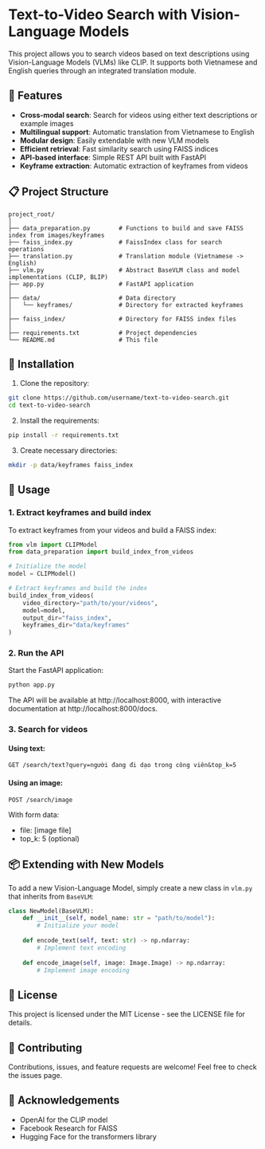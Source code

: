 # Text-to-Video Search with Vision-Language Models

This project allows you to search videos based on text descriptions using Vision-Language Models (VLMs) like CLIP. It supports both Vietnamese and English queries through an integrated translation module.

## 🌟 Features

- **Cross-modal search**: Search for videos using either text descriptions or example images
- **Multilingual support**: Automatic translation from Vietnamese to English
- **Modular design**: Easily extendable with new VLM models
- **Efficient retrieval**: Fast similarity search using FAISS indices
- **API-based interface**: Simple REST API built with FastAPI
- **Keyframe extraction**: Automatic extraction of keyframes from videos

## 📋 Project Structure

```
project_root/
│
├── data_preparation.py        # Functions to build and save FAISS index from images/keyframes
├── faiss_index.py             # FaissIndex class for search operations
├── translation.py             # Translation module (Vietnamese -> English)
├── vlm.py                     # Abstract BaseVLM class and model implementations (CLIP, BLIP)
├── app.py                     # FastAPI application
│
├── data/                      # Data directory
│   └── keyframes/             # Directory for extracted keyframes
│
├── faiss_index/               # Directory for FAISS index files
│
├── requirements.txt           # Project dependencies
└── README.md                  # This file
```

## 🔧 Installation

1. Clone the repository:
```bash
git clone https://github.com/username/text-to-video-search.git
cd text-to-video-search
```

2. Install the requirements:
```bash
pip install -r requirements.txt
```

3. Create necessary directories:
```bash
mkdir -p data/keyframes faiss_index
```

## 🚀 Usage

### 1. Extract keyframes and build index

To extract keyframes from your videos and build a FAISS index:

```python
from vlm import CLIPModel
from data_preparation import build_index_from_videos

# Initialize the model
model = CLIPModel()

# Extract keyframes and build the index
build_index_from_videos(
    video_directory="path/to/your/videos",  
    model=model,
    output_dir="faiss_index",
    keyframes_dir="data/keyframes"
)
```

### 2. Run the API

Start the FastAPI application:

```bash
python app.py
```

The API will be available at http://localhost:8000, with interactive documentation at http://localhost:8000/docs.

### 3. Search for videos

#### Using text:

```
GET /search/text?query=người đang đi dạo trong công viên&top_k=5
```

#### Using an image:

```
POST /search/image
```
With form data:
- file: [image file]
- top_k: 5 (optional)

## 📦 Extending with New Models

To add a new Vision-Language Model, simply create a new class in `vlm.py` that inherits from `BaseVLM`:

```python
class NewModel(BaseVLM):
    def __init__(self, model_name: str = "path/to/model"):
        # Initialize your model
        
    def encode_text(self, text: str) -> np.ndarray:
        # Implement text encoding
        
    def encode_image(self, image: Image.Image) -> np.ndarray:
        # Implement image encoding
```

## 📝 License

This project is licensed under the MIT License - see the LICENSE file for details.

## 🤝 Contributing

Contributions, issues, and feature requests are welcome! Feel free to check the issues page.

## 👏 Acknowledgements

- OpenAI for the CLIP model
- Facebook Research for FAISS
- Hugging Face for the transformers library
